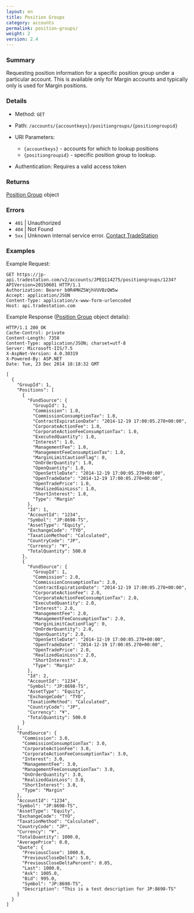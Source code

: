 ```yaml
---
layout: en
title: Position Groups
category: accounts
permalink: position-groups/
weight: 2
version: 2.4
---
```


### Summary

Requesting position information for a specific position group under a particular account.  This is available only for Margin accounts and typically only is used for Margin positions.

### Details

* Method: `GET`
* Path: `/accounts/{accountkeys}/positiongroups/{positiongroupid}`
* URI Parameters:

  * `{accountkeys}` - accounts for which to lookup positions
  * `{positiongroupid}` - specific position group to lookup.
* Authentication: Requires a valid access token

### Returns

[Position Group](../../objects/position-group) object

### Errors

* `401` | Unauthorized
* `404` | Not Found
* `5xx` | Unknown internal service error. [Contact TradeStation](mailto:webapi@tradestation.com)

### Examples

Example Request:

    GET https://jp-api.tradestation.com/v2/accounts/JPEQ114275/positiongroups/1234?APIVersion=20150601 HTTP/1.1
    Authorization: Bearer b0R4MHZ5WjhVUVBzQW5w
    Accept: application/JSON
    Content-Type: application/x-www-form-urlencoded
    Host: api.tradestation.com

Example Response ([Position Group](../../objects/position-group) object details):

    HTTP/1.1 200 OK
    Cache-Control: private
    Content-Length: 7358
    Content-Type: application/JSON; charset=utf-8
    Server: Microsoft-IIS/7.5
    X-AspNet-Version: 4.0.30319
    X-Powered-By: ASP.NET
    Date: Tue, 23 Dec 2014 18:18:32 GMT
    
    [
      {
        "GroupId": 1,
        "Positions": [
          {
            "FundSource": {
              "GroupId": 1,
              "Commission": 1.0,
              "CommissionConsumptionTax": 1.0,
              "ContractExpirationDate": "2014-12-19 17:00:05.270+00:00",
              "CorporateActionFee": 1.0,
              "CorporateActionFeeConsumptionTax": 1.0,
              "ExecutedQuantity": 1.0,
              "Interest": 1.0,
              "ManagementFee": 1.0,
              "ManagementFeeConsumptionTax": 1.0,
              "MarginLimitCautionFlag": 0,
              "OnOrderQuantity": 1.0,
              "OpenQuantity": 1.0,
              "OpenSettleDate": "2014-12-19 17:00:05.270+00:00",
              "OpenTradeDate": "2014-12-19 17:00:05.270+00:00",
              "OpenTradePrice": 1.0,
              "RealizedGainLoss": 1.0,
              "ShortInterest": 1.0,
              "Type": "Margin"
            },
            "Id": 1,
            "AccountId": "1234",
            "Symbol": "JP:8698-TS",
            "AssetType": "Equity",
            "ExchangeCode": "TYO",
            "TaxationMethod": "Calculated",
            "CountryCode": "JP",
            "Currency": "¥",
            "TotalQuantity": 500.0
          },
          {
            "FundSource": {
              "GroupId": 1,
              "Commission": 2.0,
              "CommissionConsumptionTax": 2.0,
              "ContractExpirationDate": "2014-12-19 17:00:05.270+00:00",
              "CorporateActionFee": 2.0,
              "CorporateActionFeeConsumptionTax": 2.0,
              "ExecutedQuantity": 2.0,
              "Interest": 2.0,
              "ManagementFee": 2.0,
              "ManagementFeeConsumptionTax": 2.0,
              "MarginLimitCautionFlag": 0,
              "OnOrderQuantity": 2.0,
              "OpenQuantity": 2.0,
              "OpenSettleDate": "2014-12-19 17:00:05.270+00:00",
              "OpenTradeDate": "2014-12-19 17:00:05.270+00:00",
              "OpenTradePrice": 2.0,
              "RealizedGainLoss": 2.0,
              "ShortInterest": 2.0,
              "Type": "Margin"
            },
            "Id": 2,
            "AccountId": "1234",
            "Symbol": "JP:8698-TS",
            "AssetType": "Equity",
            "ExchangeCode": "TYO",
            "TaxationMethod": "Calculated",
            "CountryCode": "JP",
            "Currency": "¥",
            "TotalQuantity": 500.0
          }
        ],
        "FundSource": {
          "Commission": 3.0,
          "CommissionConsumptionTax": 3.0,
          "CorporateActionFee": 3.0,
          "CorporateActionFeeConsumptionTax": 3.0,
          "Interest": 3.0,
          "ManagementFee": 3.0,
          "ManagementFeeConsumptionTax": 3.0,
          "OnOrderQuantity": 3.0,
          "RealizedGainLoss": 3.0,
          "ShortInterest": 3.0,
          "Type": "Margin"
        },
        "AccountId": "1234",
        "Symbol": "JP:8698-TS",
        "AssetType": "Equity",
        "ExchangeCode": "TYO",
        "TaxationMethod": "Calculated",
        "CountryCode": "JP",
        "Currency": "¥",
        "TotalQuantity": 1000.0,
        "AveragePrice": 0.0,
        "Quote": {
          "PreviousClose": 1000.0,
          "PreviousCloseDelta": 5.0,
          "PreviousCloseDeltaPercent": 0.05,
          "Last": 1000.0,
          "Ask": 1005.0,
          "Bid": 995.0,
          "Symbol": "JP:8698-TS",
          "Description": "This is a test description for JP:8698-TS"
        }
      }
    ]
